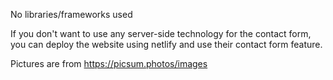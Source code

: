 No libraries/frameworks used

If you don't want to use any server-side technology for the contact form, you can deploy the website using netlify and use their contact form feature.

Pictures are from https://picsum.photos/images
